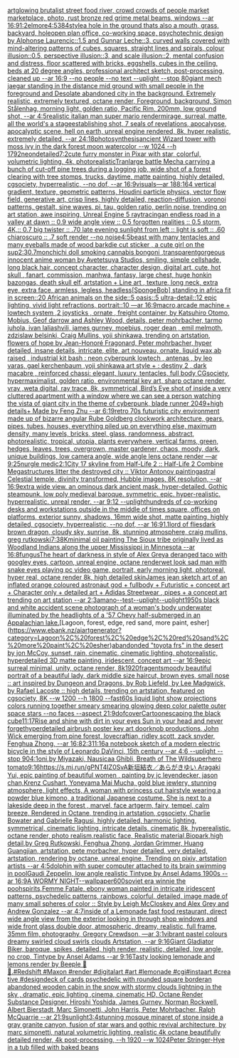 [art](https://www.ebank.nz/aiartgenerator?category=art)[glowing brutalist street food river, crowd crowds of people market marketplace, photo, rust bronze red grime metal beams, windows --ar 16:9](https://www.ebank.nz/aiartgenerator?category=glowing%20brutalist%20street%20food%20river%2C%20crowd%20crowds%20of%20people%20market%20marketplace%2C%20photo%2C%20rust%20bronze%20red%20grime%20metal%20beams%2C%20windows%20--ar%2016%3A9)[1:2](https://www.ebank.nz/aiartgenerator?category=1%3A2)[elmore](https://www.ebank.nz/aiartgenerator?category=elmore)[4:5](https://www.ebank.nz/aiartgenerator?category=4%3A5)[384](https://www.ebank.nz/aiartgenerator?category=384)[style](https://www.ebank.nz/aiartgenerator?category=style)[a hole in the ground thats also a mouth, grass, backyard, hole](https://www.ebank.nz/aiartgenerator?category=a%20hole%20in%20the%20ground%20thats%20also%20a%20mouth%2C%20grass%2C%20backyard%2C%20hole)[open plan office, co-working space, psychotechnic design by Alphonse Laurencic::1.5 and Gunnar Leche::3, curved walls covered with mind-altering patterns of cubes, squares, straight lines and spirals, colour illusion::0.5, perspective illusion::3, and scale illusion::2, mental confusion and distress, floor scattered with bricks, eggshells, cubes in the ceiling, beds at 20 degree angles, professional architect sketch, post-processing, cleaned up --ar 16:9 --no people --no text --uplight --stop 80](https://www.ebank.nz/aiartgenerator?category=open%20plan%20office%2C%20co-working%20space%2C%20psychotechnic%20design%20by%20Alphonse%20Laurencic%3A%3A1.5%20and%20Gunnar%20Leche%3A%3A3%2C%20curved%20walls%20covered%20with%20mind-altering%20patterns%20of%20cubes%2C%20squares%2C%20straight%20lines%20and%20spirals%2C%20colour%20illusion%3A%3A0.5%2C%20perspective%20illusion%3A%3A3%2C%20and%20scale%20illusion%3A%3A2%2C%20mental%20confusion%20and%20distress%2C%20floor%20scattered%20with%20bricks%2C%20eggshells%2C%20cubes%20in%20the%20ceiling%2C%20beds%20at%2020%20degree%20angles%2C%20professional%20architect%20sketch%2C%20post-processing%2C%20cleaned%20up%20--ar%2016%3A9%20--no%20people%20--no%20text%20--uplight%20--stop%2080)[giant mech jaegar standing in the distance mid ground with small people in the foreground and Desolate abandoned city in the background. Extremely realistic, extremely textured, octane render, Foreground, background, Simon Stålenhag, morning light, golden ratio, Pacific Rim, 200mm, low ground shot, --ar 4:5](https://www.ebank.nz/aiartgenerator?category=giant%20mech%20jaegar%20standing%20in%20the%20distance%20mid%20ground%20with%20small%20people%20in%20the%20foreground%20and%20Desolate%20abandoned%20city%20in%20the%20background.%20Extremely%20realistic%2C%20extremely%20textured%2C%20octane%20render%2C%20Foreground%2C%20background%2C%20Simon%20St%C3%A5lenhag%2C%20morning%20light%2C%20golden%20ratio%2C%20Pacific%20Rim%2C%20200mm%2C%20low%20ground%20shot%2C%20--ar%204%3A5)[realistic italian man super mario render](https://www.ebank.nz/aiartgenerator?category=realistic%20italian%20man%20super%20mario%20render)[mirage, surreal, matte, all the world's a stage](https://www.ebank.nz/aiartgenerator?category=mirage%2C%20surreal%2C%20matte%2C%20all%20the%20world%27s%20a%20stage)[establishing shot, 7 seals of revelations,  apocalypse,  apocalyptic scene, hell on earth, unreal engine rendered,  8k, hyper realistic,  extremely detailed,  --ar 24:18](https://www.ebank.nz/aiartgenerator?category=establishing%20shot%2C%207%20seals%20of%20revelations%2C%20%20apocalypse%2C%20%20apocalyptic%20scene%2C%20hell%20on%20earth%2C%20unreal%20engine%20rendered%2C%20%208k%2C%20hyper%20realistic%2C%20%20extremely%20detailed%2C%20%20--ar%2024%3A18)[photosynthesis](https://www.ebank.nz/aiartgenerator?category=photosynthesis)[ancient Wizard tower with moss ivy in the dark forest moon watercolor --w 1024 --h 1792](https://www.ebank.nz/aiartgenerator?category=ancient%20Wizard%20tower%20with%20moss%20ivy%20in%20the%20dark%20forest%20moon%20watercolor%20--w%201024%20--h%201792)[neon](https://www.ebank.nz/aiartgenerator?category=neon)[detailed](https://www.ebank.nz/aiartgenerator?category=detailed)[7:2](https://www.ebank.nz/aiartgenerator?category=7%3A2)[cute furry monster in Pixar with star, colorful, volumetric lighting, 4k, photorealistic](https://www.ebank.nz/aiartgenerator?category=cute%20furry%20monster%20in%20Pixar%20with%20star%2C%20colorful%2C%20volumetric%20lighting%2C%204k%2C%20photorealistic)[Tran](https://www.ebank.nz/aiartgenerator?category=Tran)[large battle Mecha carrying a bunch of cut-off pine trees during a logging job, wide shot of a forest clearing with tree stomps, trucks, daytime, matte painting, highly detailed, cgsociety, hyperrealistic, --no dof, --ar 16:9](https://www.ebank.nz/aiartgenerator?category=large%20battle%20Mecha%20carrying%20a%20bunch%20of%20cut-off%20pine%20trees%20during%20a%20logging%20job%2C%20wide%20shot%20of%20a%20forest%20clearing%20with%20tree%20stomps%2C%20trucks%2C%20daytime%2C%20matte%20painting%2C%20highly%20detailed%2C%20cgsociety%2C%20hyperrealistic%2C%20--no%20dof%2C%20--ar%2016%3A9)[visuals](https://www.ebank.nz/aiartgenerator?category=visuals)[—ar 188:164 vertical gradient, texture, geometric patterns, Houdini particle physics, vector flow field, generative art, crisp lines, highly detailed, reaction-diffusion, voronoi patterns, gestalt, sine waves, pi, tau, golden ratio, perlin noise, trending on art station, awe inspiring, Unreal Engine 5 raytracing](https://www.ebank.nz/aiartgenerator?category=%E2%80%94ar%20188%3A164%20vertical%20gradient%2C%20texture%2C%20geometric%20patterns%2C%20Houdini%20particle%20physics%2C%20vector%20flow%20field%2C%20generative%20art%2C%20crisp%20lines%2C%20highly%20detailed%2C%20reaction-diffusion%2C%20voronoi%20patterns%2C%20gestalt%2C%20sine%20waves%2C%20pi%2C%20tau%2C%20golden%20ratio%2C%20perlin%20noise%2C%20trending%20on%20art%20station%2C%20awe%20inspiring%2C%20Unreal%20Engine%205%20raytracing)[an endless road in a valley at dawn :: 0.9 wide angle view :: 0.5 forgotten realities :: 0.5 storm, 4K,:: 0.7 big twister :: .70 late evening sunlight from left :: light is soft :: .60 chiaroscuro  :: .7 soft render --no noise](https://www.ebank.nz/aiartgenerator?category=an%20endless%20road%20in%20a%20valley%20at%20dawn%20%3A%3A%200.9%20wide%20angle%20view%20%3A%3A%200.5%20forgotten%20realities%20%3A%3A%200.5%20storm%2C%204K%2C%3A%3A%200.7%20big%20twister%20%3A%3A%20.70%20late%20evening%20sunlight%20from%20left%20%3A%3A%20light%20is%20soft%20%3A%3A%20.60%20chiaroscuro%20%20%3A%3A%20.7%20soft%20render%20--no%20noise)[4:5](https://www.ebank.nz/aiartgenerator?category=4%3A5)[beast with many tentacles and many eyeballs made of wood bark](https://www.ebank.nz/aiartgenerator?category=beast%20with%20many%20tentacles%20and%20many%20eyeballs%20made%20of%20wood%20bark)[die cut sticker , a cute girl on the sup](https://www.ebank.nz/aiartgenerator?category=die%20cut%20sticker%20%2C%20a%20cute%20girl%20on%20the%20sup)[2:3](https://www.ebank.nz/aiartgenerator?category=2%3A3)[0.7](https://www.ebank.nz/aiartgenerator?category=0.7)[monchichi doll smoking cannabis bong](https://www.ebank.nz/aiartgenerator?category=monchichi%20doll%20smoking%20cannabis%20bong)[oni ,transparent](https://www.ebank.nz/aiartgenerator?category=oni%20%2Ctransparent)[gorgeous innocent anime woman by Avetetsuya Studios, smiling, simple cellshade, long black  hair, concept character, character design, digital art, cute, hot skull , fanart, commission, manhwa, fantasy, large chest, huge honkin bazongas, death skull elf, artstation  +  Line art , texture, long neck, extra eye, extra face, armless, legless, headless](https://www.ebank.nz/aiartgenerator?category=gorgeous%20innocent%20anime%20woman%20by%20Avetetsuya%20Studios%2C%20smiling%2C%20simple%20cellshade%2C%20long%20black%20%20hair%2C%20concept%20character%2C%20character%20design%2C%20digital%20art%2C%20cute%2C%20hot%20skull%20%2C%20fanart%2C%20commission%2C%20manhwa%2C%20fantasy%2C%20large%20chest%2C%20huge%20honkin%20bazongas%2C%20death%20skull%20elf%2C%20artstation%20%20%2B%20%20Line%20art%20%2C%20texture%2C%20long%20neck%2C%20extra%20eye%2C%20extra%20face%2C%20armless%2C%20legless%2C%20headless)[[SpongeBob] standing in africa fit in screen::20 African animals on the side::5 oasis::5 ultra-detail::12 epic lighting, vivid light refractions, portrait::10 —ar 16:9](https://www.ebank.nz/aiartgenerator?category=%5BSpongeBob%5D%20standing%20in%20africa%20fit%20in%20screen%3A%3A20%20African%20animals%20on%20the%20side%3A%3A5%20oasis%3A%3A5%20ultra-detail%3A%3A12%20epic%20lighting%2C%20vivid%20light%20refractions%2C%20portrait%3A%3A10%20%E2%80%94ar%2016%3A9)[macro,](https://www.ebank.nz/aiartgenerator?category=macro%2C)[arcade machine + lowtech system ,2 joysticks , ornate , freight container, by Katsuhiro Otomo, Mobius, Geof darrow and Ashley Wood, details, peter mohrbacher, tarmo juhola, ivan laliashvili, james gurney, moebius, roger dean , emil melmoth, zdzislaw belsinki, Craig Mullins, yoji shinkawa, trending on artstation, flowers of hope by Jean-Honoré Fragonard, Peter mohrbacher, hyper detailed, insane details, intricate, elite, art nouveau, ornate, liquid wax,ab raised , industrial kit bash : neon cyberpunk lowtech , antenas , by leo varas, gael kerchenbaum ,yoji shinkawa art style + : destiny 2 , dark macabre , reinforced chassi: elegant, luxury, tentacles, full body CGsociety, hypermaximalist, golden ratio, environmental key art, sharp octane render, vray ,weta digital, ray trace, 8k, symmetrical ,Bird’s Eye shot of inside a very cluttered apartment with a window where we can see a person watching the vista of giant city in the theme of cyberpunk, blade runner 2049+high details+ Made by Feng Zhu --ar 6:19](https://www.ebank.nz/aiartgenerator?category=arcade%20machine%20%2B%20lowtech%20system%20%2C2%20joysticks%20%2C%20ornate%20%2C%20freight%20container%2C%20by%20Katsuhiro%20Otomo%2C%20Mobius%2C%20Geof%20darrow%20and%20Ashley%20Wood%2C%20details%2C%20peter%20mohrbacher%2C%20tarmo%20juhola%2C%20ivan%20laliashvili%2C%20james%20gurney%2C%20moebius%2C%20roger%20dean%20%2C%20emil%20melmoth%2C%20zdzislaw%20belsinki%2C%20Craig%20Mullins%2C%20yoji%20shinkawa%2C%20trending%20on%20artstation%2C%20flowers%20of%20hope%20by%20Jean-Honor%C3%A9%20Fragonard%2C%20Peter%20mohrbacher%2C%20hyper%20detailed%2C%20insane%20details%2C%20intricate%2C%20elite%2C%20art%20nouveau%2C%20ornate%2C%20liquid%20wax%2Cab%20raised%20%2C%20industrial%20kit%20bash%20%3A%20neon%20cyberpunk%20lowtech%20%2C%20antenas%20%2C%20by%20leo%20varas%2C%20gael%20kerchenbaum%20%2Cyoji%20shinkawa%20art%20style%20%2B%20%3A%20destiny%202%20%2C%20dark%20macabre%20%2C%20reinforced%20chassi%3A%20elegant%2C%20luxury%2C%20tentacles%2C%20full%20body%20CGsociety%2C%20hypermaximalist%2C%20golden%20ratio%2C%20environmental%20key%20art%2C%20sharp%20octane%20render%2C%20vray%20%2Cweta%20digital%2C%20ray%20trace%2C%208k%2C%20symmetrical%20%2CBird%E2%80%99s%20Eye%20shot%20of%20inside%20a%20very%20cluttered%20apartment%20with%20a%20window%20where%20we%20can%20see%20a%20person%20watching%20the%20vista%20of%20giant%20city%20in%20the%20theme%20of%20cyberpunk%2C%20blade%20runner%202049%2Bhigh%20details%2B%20Made%20by%20Feng%20Zhu%20--ar%206%3A19)[retro 70s futuristic city environment made up of bizarre angular Rube Goldberg clockwork architecture, gears, pipes, tubes, houses, everything piled up on everything else, maximum density, many levels, bricks, steel, glass, randomness, abstract, photorealistic, tropical, utopia, plants everywhere, vertical farms, green, hedges, leaves, trees, overgrown, master gardener, chaos, moody, dark, unique buildings, low camera angle, wide angle lens octane render —ar 9:25](https://www.ebank.nz/aiartgenerator?category=retro%2070s%20futuristic%20city%20environment%20made%20up%20of%20bizarre%20angular%20Rube%20Goldberg%20clockwork%20architecture%2C%20gears%2C%20pipes%2C%20tubes%2C%20houses%2C%20everything%20piled%20up%20on%20everything%20else%2C%20maximum%20density%2C%20many%20levels%2C%20bricks%2C%20steel%2C%20glass%2C%20randomness%2C%20abstract%2C%20photorealistic%2C%20tropical%2C%20utopia%2C%20plants%20everywhere%2C%20vertical%20farms%2C%20green%2C%20hedges%2C%20leaves%2C%20trees%2C%20overgrown%2C%20master%20gardener%2C%20chaos%2C%20moody%2C%20dark%2C%20unique%20buildings%2C%20low%20camera%20angle%2C%20wide%20angle%20lens%20octane%20render%20%E2%80%94ar%209%3A25)[nurgle medic](https://www.ebank.nz/aiartgenerator?category=nurgle%20medic)[2:1](https://www.ebank.nz/aiartgenerator?category=2%3A1)[City 17 skyline from Half-Life 2 :: Half-Life 2 Combine Megastructures litter the destroyed city :: Viktor Antonov painting](https://www.ebank.nz/aiartgenerator?category=City%2017%20skyline%20from%20Half-Life%202%20%3A%3A%20Half-Life%202%20Combine%20Megastructures%20litter%20the%20destroyed%20city%20%3A%3A%20Viktor%20Antonov%20painting)[astral Celestial temple, divinity transformed, Hubble images, 8K resolution, --ar 16:9](https://www.ebank.nz/aiartgenerator?category=astral%20Celestial%20temple%2C%20divinity%20transformed%2C%20Hubble%20images%2C%208K%20resolution%2C%20--ar%2016%3A9)[extra wide view. an ominous dark ancient mask. hyper-detailed. Gothic steampunk. low poly medieval baroque. symmetric. epic. hyper-realistic. hyperrealistic. unreal render. --ar 9:12 --uplight](https://www.ebank.nz/aiartgenerator?category=extra%20wide%20view.%20an%20ominous%20dark%20ancient%20mask.%20hyper-detailed.%20Gothic%20steampunk.%20low%20poly%20medieval%20baroque.%20symmetric.%20epic.%20hyper-realistic.%20hyperrealistic.%20unreal%20render.%20--ar%209%3A12%20--uplight)[hundreds of co-working desks and workstations outside in the middle of times square, offices on platforms, exterior sunny, shadows, 16mm wide shot, matte painting, highly detailed, cgsociety, hyperrealistic, --no dof, --ar 16:9](https://www.ebank.nz/aiartgenerator?category=hundreds%20of%20co-working%20desks%20and%20workstations%20outside%20in%20the%20middle%20of%20times%20square%2C%20offices%20on%20platforms%2C%20exterior%20sunny%2C%20shadows%2C%2016mm%20wide%20shot%2C%20matte%20painting%2C%20highly%20detailed%2C%20cgsociety%2C%20hyperrealistic%2C%20--no%20dof%2C%20--ar%2016%3A9)[1.1](https://www.ebank.nz/aiartgenerator?category=1.1)[lord of flies](https://www.ebank.nz/aiartgenerator?category=lord%20of%20flies)[dark brown dragon, cloudy sky, sunrise, 8k, stunning atmosphere, craig mullins, greg rutkowski](https://www.ebank.nz/aiartgenerator?category=dark%20brown%20dragon%2C%20cloudy%20sky%2C%20sunrise%2C%208k%2C%20stunning%20atmosphere%2C%20craig%20mullins%2C%20greg%20rutkowski)[7:3](https://www.ebank.nz/aiartgenerator?category=7%3A3)[8K](https://www.ebank.nz/aiartgenerator?category=8K)[minimal oil painting The Sioux tribe originally lived as Woodland Indians along the upper Mississippi in Minnesota --ar 16:8](https://www.ebank.nz/aiartgenerator?category=minimal%20oil%20painting%20The%20Sioux%20tribe%20originally%20lived%20as%20Woodland%20Indians%20along%20the%20upper%20Mississippi%20in%20Minnesota%20--ar%2016%3A8)[fungus](https://www.ebank.nz/aiartgenerator?category=fungus)[The heart of darkness in style of Alex Grey](https://www.ebank.nz/aiartgenerator?category=The%20heart%20of%20darkness%20in%20style%20of%20Alex%20Grey)[a deranged taco with googley eyes, cartoon, unreal engine, octane render](https://www.ebank.nz/aiartgenerator?category=a%20deranged%20taco%20with%20googley%20eyes%2C%20cartoon%2C%20unreal%20engine%2C%20octane%20render)[wet look sad man with snake eyes playing pc video game, portrait, early morning light, photoreal, hyper real, octane render 8k, high detailed skin](https://www.ebank.nz/aiartgenerator?category=wet%20look%20sad%20man%20with%20snake%20eyes%20playing%20pc%20video%20game%2C%20portrait%2C%20early%20morning%20light%2C%20photoreal%2C%20hyper%20real%2C%20octane%20render%208k%2C%20high%20detailed%20skin)[James jean sketch art of an inflated orange coloured  astronaut god + fullbody + Futuristic + concept art + Character only + detailed art + Adidas Streetwear , pipes + a concept art trending on art station --ar 2:3](https://www.ebank.nz/aiartgenerator?category=James%20jean%20sketch%20art%20of%20an%20inflated%20orange%20coloured%20%20astronaut%20god%20%2B%20fullbody%20%2B%20Futuristic%20%2B%20concept%20art%20%2B%20Character%20only%20%2B%20detailed%20art%20%2B%20Adidas%20Streetwear%20%2C%20pipes%20%2B%20a%20concept%20art%20trending%20on%20art%20station%20--ar%202%3A3)[amano](https://www.ebank.nz/aiartgenerator?category=amano)[--test](https://www.ebank.nz/aiartgenerator?category=--test)[--uplight](https://www.ebank.nz/aiartgenerator?category=--uplight)[--uplight](https://www.ebank.nz/aiartgenerator?category=--uplight)[1950s black and white accident scene photograph of a woman's body underwater illuminated by the headlights of a '57 Chevy half-submerged in an Appalachian lake.](https://www.ebank.nz/aiartgenerator?category=1950s%20black%20and%20white%20accident%20scene%20photograph%20of%20a%20woman%27s%20body%20underwater%20illuminated%20by%20the%20headlights%20of%20a%20%2757%20Chevy%20half-submerged%20in%20an%20Appalachian%20lake.)[Lagoon, forest, edge, red sand, more paint, esher](https://www.ebank.nz/aiartgenerator?category=Lagoon%2C%20forest%2C%20edge%2C%20red%20sand%2C%20more%20paint%2C%20esher)[abandonded "toyota frs" in the desert by jon McCoy, sunset, rain, cinematic, cinematic lighting, photorealistic, hyperdetailed 3D matte painting, iridescent, concept art --ar 16:9](https://www.ebank.nz/aiartgenerator?category=abandonded%20%22toyota%20frs%22%20in%20the%20desert%20by%20jon%20McCoy%2C%20sunset%2C%20rain%2C%20cinematic%2C%20cinematic%20lighting%2C%20photorealistic%2C%20hyperdetailed%203D%20matte%20painting%2C%20iridescent%2C%20concept%20art%20--ar%2016%3A9)[epic surreal minimal, unity, octane render, 8k](https://www.ebank.nz/aiartgenerator?category=epic%20surreal%20minimal%2C%20unity%2C%20octane%20render%2C%208k)[1920](https://www.ebank.nz/aiartgenerator?category=1920)[fragents](https://www.ebank.nz/aiartgenerator?category=fragents)[moody beautiful portrait of a beautiful lady, dark middle size haircut, brown eyes, small nose :: art inspired by Dungeon and Dragons, by Rob Liefeld, by Lee Madgwick, by Rafael Lacoste :: high details,  trending on artstation, featured on cgsociety, 8K --w 1200 --h 1800 --fast](https://www.ebank.nz/aiartgenerator?category=moody%20beautiful%20portrait%20of%20a%20beautiful%20lady%2C%20dark%20middle%20size%20haircut%2C%20brown%20eyes%2C%20small%20nose%20%3A%3A%20art%20inspired%20by%20Dungeon%20and%20Dragons%2C%20by%20Rob%20Liefeld%2C%20by%20Lee%20Madgwick%2C%20by%20Rafael%20Lacoste%20%3A%3A%20high%20details%2C%20%20trending%20on%20artstation%2C%20featured%20on%20cgsociety%2C%208K%20--w%201200%20--h%201800%20--fast)[60s liquid light show projections colors running together smeary smearing glowing deep color palette outer space stars  --no faces --aspect 21:9](https://www.ebank.nz/aiartgenerator?category=60s%20liquid%20light%20show%20projections%20colors%20running%20together%20smeary%20smearing%20glowing%20deep%20color%20palette%20outer%20space%20stars%20%20--no%20faces%20--aspect%2021%3A9)[dof](https://www.ebank.nz/aiartgenerator?category=dof)[cover](https://www.ebank.nz/aiartgenerator?category=cover)[Cartoon](https://www.ebank.nz/aiartgenerator?category=Cartoon)[escaping the black cube](https://www.ebank.nz/aiartgenerator?category=escaping%20the%20black%20cube)[11:17](https://www.ebank.nz/aiartgenerator?category=11%3A17)[Rise and shine with dirt in your eyes Sun in your head and never forget](https://www.ebank.nz/aiartgenerator?category=Rise%20and%20shine%20with%20dirt%20in%20your%20eyes%20Sun%20in%20your%20head%20and%20never%20forget)[hyperdetailed airbrush poster key art doorknob productions, John Wick  emerging from pine forest, lovecraftian, ridley scott, zack snyder, Fenghua Zhong, --ar 16:8](https://www.ebank.nz/aiartgenerator?category=hyperdetailed%20airbrush%20poster%20key%20art%20doorknob%20productions%2C%20John%20Wick%20%20emerging%20from%20pine%20forest%2C%20lovecraftian%2C%20ridley%20scott%2C%20zack%20snyder%2C%20Fenghua%20Zhong%2C%20--ar%2016%3A8)[2:3](https://www.ebank.nz/aiartgenerator?category=2%3A3)[11:16](https://www.ebank.nz/aiartgenerator?category=11%3A16)[a notebook sketch of a  modern electric bicycle in the style of Leonardo DaVinci, 15th century --ar 4:6 --uplight --stop 90](https://www.ebank.nz/aiartgenerator?category=a%20notebook%20sketch%20of%20a%20%20modern%20electric%20bicycle%20in%20the%20style%20of%20Leonardo%20DaVinci%2C%2015th%20century%20--ar%204%3A6%20--uplight%20--stop%2090)[4:1](https://www.ebank.nz/aiartgenerator?category=4%3A1)[oni,by Miyazaki, Nausicaa Ghibli, Breath of The Wild](https://www.ebank.nz/aiartgenerator?category=oni%2Cby%20Miyazaki%2C%20Nausicaa%20Ghibli%2C%20Breath%20of%20The%20Wild)[superhero tomato](https://www.ebank.nz/aiartgenerator?category=superhero%20tomato)[9:16](https://www.ebank.nz/aiartgenerator?category=9%3A16)[<https://s.mj.run/gPNT4IZ0SvA>](https://www.ebank.nz/aiartgenerator?category=%3Chttps%3A//s.mj.run/gPNT4IZ0SvA%3E)[新垣結衣／あらがきゆい Aragaki Yui, epic painting of beautiful women , painting by jc leyendecker, jason chan,Krenz Cushart, Yoneyama Mai Mucha, gold blue jewlery, stunning atmosphere, light effects, A woman with princess cut hairstyle wearing a powder blue kimono, a traditional Japanese costume. She is next to a lakeside deep in the forest , marvel, face artgerm, fairy, tempel, calm breeze, Rendered in Octane, trending in artstation, cgsociety, Charlie Bowater and Gabrielle Ragusi, highly detailed, harmonic lighting, symmetrical, cinematic lighting, intricate details, cinematic 8k, hyperealistic, octane render, photo realism,realistic face, Realistic material,Biopark,high detail,by Greg Rutkowski, Fenghua Zhong, Jordan Grimmer, Huang Guangjian, artstation, pete morbacher, hyper detailed, very detailed, artstation, rendering by octane, unreal engine, Trending on pixiv, artstation artists --ar 4:5](https://www.ebank.nz/aiartgenerator?category=%E6%96%B0%E5%9E%A3%E7%B5%90%E8%A1%A3%EF%BC%8F%E3%81%82%E3%82%89%E3%81%8C%E3%81%8D%E3%82%86%E3%81%84%20Aragaki%20Yui%2C%20epic%20painting%20of%20beautiful%20women%20%2C%20painting%20by%20jc%20leyendecker%2C%20jason%20chan%2CKrenz%20Cushart%2C%20Yoneyama%20Mai%20Mucha%2C%20gold%20blue%20jewlery%2C%20stunning%20atmosphere%2C%20light%20effects%2C%20A%20woman%20with%20princess%20cut%20hairstyle%20wearing%20a%20powder%20blue%20kimono%2C%20a%20traditional%20Japanese%20costume.%20She%20is%20next%20to%20a%20lakeside%20deep%20in%20the%20forest%20%2C%20marvel%2C%20face%20artgerm%2C%20fairy%2C%20tempel%2C%20calm%20breeze%2C%20Rendered%20in%20Octane%2C%20trending%20in%20artstation%2C%20cgsociety%2C%20Charlie%20Bowater%20and%20Gabrielle%20Ragusi%2C%20highly%20detailed%2C%20harmonic%20lighting%2C%20symmetrical%2C%20cinematic%20lighting%2C%20intricate%20details%2C%20cinematic%208k%2C%20hyperealistic%2C%20octane%20render%2C%20photo%20realism%2Crealistic%20face%2C%20Realistic%20material%2CBiopark%2Chigh%20detail%2Cby%20Greg%20Rutkowski%2C%20Fenghua%20Zhong%2C%20Jordan%20Grimmer%2C%20Huang%20Guangjian%2C%20artstation%2C%20pete%20morbacher%2C%20hyper%20detailed%2C%20very%20detailed%2C%20artstation%2C%20rendering%20by%20octane%2C%20unreal%20engine%2C%20Trending%20on%20pixiv%2C%20artstation%20artists%20--ar%204%3A5)[dolphin with super computer attached to its brain swimming in pool](https://www.ebank.nz/aiartgenerator?category=dolphin%20with%20super%20computer%20attached%20to%20its%20brain%20swimming%20in%20pool)[Gaudi Zeppelin, low angle realistic Tintype by Ansel Adams 1900s --ar 16:9](https://www.ebank.nz/aiartgenerator?category=Gaudi%20Zeppelin%2C%20low%20angle%20realistic%20Tintype%20by%20Ansel%20Adams%201900s%20--ar%2016%3A9)[A WORMY NIGHT](https://www.ebank.nz/aiartgenerator?category=A%20WORMY%20NIGHT)[--wallpaper](https://www.ebank.nz/aiartgenerator?category=--wallpaper)[600](https://www.ebank.nz/aiartgenerator?category=600)[soviet era winnie the pooh](https://www.ebank.nz/aiartgenerator?category=soviet%20era%20winnie%20the%20pooh)[spirits,](https://www.ebank.nz/aiartgenerator?category=spirits%2C)[Femme Fatale, ebony woman painted in intricate iridescent patterns, psychedelic patterns, rainbows, colorful, detailed, image made of many small  spheres of color :: Style by Leigh McCloskey and Alex Grey and Andrew Gonzalez --ar 4:7](https://www.ebank.nz/aiartgenerator?category=Femme%20Fatale%2C%20ebony%20woman%20painted%20in%20intricate%20iridescent%20patterns%2C%20psychedelic%20patterns%2C%20rainbows%2C%20colorful%2C%20detailed%2C%20image%20made%20of%20many%20small%20%20spheres%20of%20color%20%3A%3A%20Style%20by%20Leigh%20McCloskey%20and%20Alex%20Grey%20and%20Andrew%20Gonzalez%20--ar%204%3A7)[inside of a Lemonade fast food restaurant, direct wide angle view from the exterior looking in through shop windows and wide front glass double door, atmospheric, dreamy, realistic, full frame, 35mm film, photography, Gregory Crewdson, —ar 3:1](https://www.ebank.nz/aiartgenerator?category=inside%20of%20a%20Lemonade%20fast%20food%20restaurant%2C%20direct%20wide%20angle%20view%20from%20the%20exterior%20looking%20in%20through%20shop%20windows%20and%20wide%20front%20glass%20double%20door%2C%20atmospheric%2C%20dreamy%2C%20realistic%2C%20full%20frame%2C%2035mm%20film%2C%20photography%2C%20Gregory%20Crewdson%2C%20%E2%80%94ar%203%3A1)[vibrant pastel colours dreamy swirled cloud swirls clouds Artstation, --ar 9:16](https://www.ebank.nz/aiartgenerator?category=vibrant%20pastel%20colours%20dreamy%20swirled%20cloud%20swirls%20clouds%20Artstation%2C%20--ar%209%3A16)[Giant Gladiator  Biker, baroque, spikes, detailed, high render, realistic, detailed, low angle,  no crop, Tintype by Ansel Adams --ar 9:16](https://www.ebank.nz/aiartgenerator?category=Giant%20Gladiator%20%20Biker%2C%20baroque%2C%20spikes%2C%20detailed%2C%20high%20render%2C%20realistic%2C%20detailed%2C%20low%20angle%2C%20%20no%20crop%2C%20Tintype%20by%20Ansel%20Adams%20--ar%209%3A16)[Tasty looking lemonade and lemons render by Beeple 🍋 🍹.#Redshift #Maxon #render #digitalart #art #lemonade #cgi#instaart #creative #design](https://www.ebank.nz/aiartgenerator?category=Tasty%20looking%20lemonade%20and%20lemons%20render%20by%C2%A0Beeple%C2%A0%F0%9F%8D%8B%20%F0%9F%8D%B9.%23Redshift%C2%A0%23Maxon%C2%A0%23render%C2%A0%23digitalart%C2%A0%23art%C2%A0%23lemonade%C2%A0%23cgi%23instaart%C2%A0%23creative%C2%A0%23design)[deck of cards psychedelic with rounded square border](https://www.ebank.nz/aiartgenerator?category=deck%20of%20cards%20psychedelic%20with%20rounded%20square%20border)[an abandoned wooden cabin in the snow with stormy clouds lightning in the sky , dramatic, epic lighting ,cinema, cinematic HD, Octane Render Substance Designer. Hiroshi Yoshida, James Gurney, Norman Rockwell, Albert Bierstadt, Marc Simonetti, John Harris, Peter Mohrbacher, Ralph McQuarrie --ar 21:9](https://www.ebank.nz/aiartgenerator?category=an%20abandoned%20wooden%20cabin%20in%20the%20snow%20with%20stormy%20clouds%20lightning%20in%20the%20sky%20%2C%20dramatic%2C%20epic%20lighting%20%2Ccinema%2C%20cinematic%20HD%2C%20Octane%20Render%20Substance%20Designer.%20Hiroshi%20Yoshida%2C%20James%20Gurney%2C%20Norman%20Rockwell%2C%20Albert%20Bierstadt%2C%20Marc%20Simonetti%2C%20John%20Harris%2C%20Peter%20Mohrbacher%2C%20Ralph%20McQuarrie%20--ar%2021%3A9)[sunlight](https://www.ebank.nz/aiartgenerator?category=sunlight)[](https://www.ebank.nz/aiartgenerator?category=)[3:4](https://www.ebank.nz/aiartgenerator?category=3%3A4)[stunning mosque minaret of stone inside a gray granite canyon, fusion of star wars and gothic revival architecture, by marc simonetti, natural volumetric lighting, realistic 4k octane beautifully detailed render, 4k post-processing, --h 1920 --w 1024](https://www.ebank.nz/aiartgenerator?category=stunning%20mosque%20minaret%20of%20stone%20inside%20a%20gray%20granite%20canyon%2C%20fusion%20of%20star%20wars%20and%20gothic%20revival%20architecture%2C%20by%20marc%20simonetti%2C%20natural%20volumetric%20lighting%2C%20realistic%204k%20octane%20beautifully%20detailed%20render%2C%204k%20post-processing%2C%20--h%201920%20--w%201024)[Peter Stringer-Hye in a tub filled with baked beans](https://www.ebank.nz/aiartgenerator?category=Peter%20Stringer-Hye%20in%20a%20tub%20filled%20with%20baked%20beans)